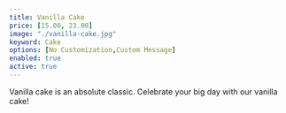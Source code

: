```yaml
---
title: Vanilla Cake
price: [15.00, 23.00]
image: "./vanilla-cake.jpg"
keyword: Cake
options: [No Customization,Custom Message]
enabled: true
active: true
---
```

Vanilla cake is an absolute classic. Celebrate your big day with our vanilla cake!
